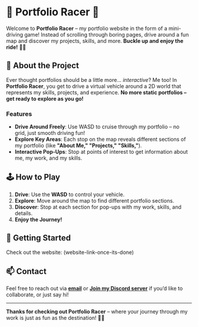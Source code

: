 # 🚗 **Portfolio Racer** 🚗

Welcome to **Portfolio Racer** – my portfolio website in the form of a mini-driving game! Instead of scrolling through boring pages, drive around a fun map and discover my projects, skills, and more. **Buckle up and enjoy the ride!** 🚙💨

## 📜 **About the Project**
Ever thought portfolios should be a little more… *interactive*? Me too! In **Portfolio Racer**, you get to drive a virtual vehicle around a 2D world that represents my skills, projects, and experience. **No more static portfolios – get ready to explore as you go!**

### **Features**
- **Drive Around Freely**: Use WASD to cruise through my portfolio – no grid, just smooth driving fun!
- **Explore Key Areas**: Each stop on the map reveals different sections of my portfolio (like **"About Me," "Projects," "Skills,"**).
- **Interactive Pop-Ups**: Stop at points of interest to get information about me, my work, and my skills.

## 🕹 **How to Play**
1. **Drive**: Use the **WASD** to control your vehicle.
2. **Explore**: Move around the map to find different portfolio sections.
3. **Discover**: Stop at each section for pop-ups with my work, skills, and details.
4. **Enjoy the Journey!**

## 🚀 **Getting Started**
Check out the website: (website-link-once-its-done)

## 📫 **Contact**
Feel free to reach out via **[email](mailto:adrianreichardt050@gmail.com)** or **[Join my Discord server](https://discord.gg/Fw7ZCCNhxY)** if you’d like to collaborate, or just say hi!

---

**Thanks for checking out Portfolio Racer** – where your journey through my work is just as fun as the destination! 🚗✨
